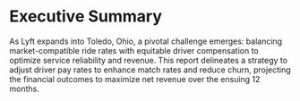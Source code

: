 # Executive Summary
As Lyft expands into Toledo, Ohio, a pivotal challenge emerges: balancing market-compatible ride rates with equitable driver compensation to optimize service reliability and revenue. This report delineates
a strategy to adjust driver pay rates to enhance match rates and reduce churn, projecting the financial outcomes to maximize net revenue over the ensuing 12 months.
